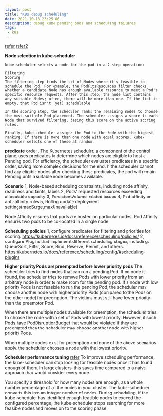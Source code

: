 ```yaml
---
layout: post
title: "K8s debug scheduling"
date: 2021-10-13 23:25:06
description: debug kube pending pods and scheduling failures
tags:
 - k8s
---
```


[refer](https://www.datadoghq.com/blog/debug-kubernetes-pending-pods/#node-affinity-and-anti-affinity-rules)
[refer2](https://kubernetes.io/docs/concepts/scheduling-eviction/_print/#percentage-of-nodes-to-score)

**Node selection in kube-scheduler**
```
kube-scheduler selects a node for the pod in a 2-step operation:

Filtering
Scoring
The filtering step finds the set of Nodes where it's feasible to schedule the Pod. For example, the PodFitsResources filter checks whether a candidate Node has enough available resource to meet a Pod's specific resource requests. After this step, the node list contains any suitable Nodes; often, there will be more than one. If the list is empty, that Pod isn't (yet) schedulable.

In the scoring step, the scheduler ranks the remaining nodes to choose the most suitable Pod placement. The scheduler assigns a score to each Node that survived filtering, basing this score on the active scoring rules.

Finally, kube-scheduler assigns the Pod to the Node with the highest ranking. If there is more than one node with equal scores, kube-scheduler selects one of these at random.
```

**predicate**
[order](https://github.com/kubernetes/community/blob/master/contributors/design-proposals/scheduling/predicates-ordering.md)
. The Kubernetes scheduler, a component of the control plane, uses predicates to determine which nodes are eligible to host a Pending pod. For efficiency, the scheduler evaluates predicates in a specific order, saving more complex decisions for the end. If the scheduler cannot find any eligible nodes after checking these predicates, the pod will remain Pending until a suitable node becomes available.


**Scenario**
1, Node-based scheduling constraints, including node affinity, readiness and taints, labels
2, Pods' requested resources exceeding allocatable capacity
3, PersistentVolume-related issues
4, Pod affinity or anti-affinity rules
5, Rolling update deployment settings(maxSurge,maxUnavailable)

Node Affinity ensures that pods are hosted on particular nodes. Pod Affinity ensures two pods to be co-located in a single node

**Scheduling policies**
1, configure predicates for filtering and priorities for scoring.
https://kubernetes.io/docs/reference/scheduling/policies/
2, configure Plugins that implement different scheduling stages, including: QueueSort, Filter, Score, Bind, Reserve, Permit, and others.
https://kubernetes.io/docs/reference/scheduling/config/#scheduling-plugins

**Higher priority Pods are preempted before lower priority pods**
The scheduler tries to find nodes that can run a pending Pod. If no node is found, the scheduler tries to remove Pods with lower priority from an arbitrary node in order to make room for the pending pod. If a node with low priority Pods is not feasible to run the pending Pod, the scheduler may choose another node with higher priority Pods (compared to the Pods on the other node) for preemption. The victims must still have lower priority than the preemptor Pod.

When there are multiple nodes available for preemption, the scheduler tries to choose the node with a set of Pods with lowest priority. However, if such Pods have PodDisruptionBudget that would be violated if they are preempted then the scheduler may choose another node with higher priority Pods.

When multiple nodes exist for preemption and none of the above scenarios apply, the scheduler chooses a node with the lowest priority.

**Scheduler performance tuning**
[refer](https://kubernetes.io/docs/concepts/scheduling-eviction/_print/#percentage-of-nodes-to-score)
To improve scheduling performance, the kube-scheduler can stop looking for feasible nodes once it has found enough of them. In large clusters, this saves time compared to a naive approach that would consider every node.

You specify a threshold for how many nodes are enough, as a whole number percentage of all the nodes in your cluster. The kube-scheduler converts this into an integer number of nodes. During scheduling, if the kube-scheduler has identified enough feasible nodes to exceed the configured percentage, the kube-scheduler stops searching for more feasible nodes and moves on to the scoring phase.
